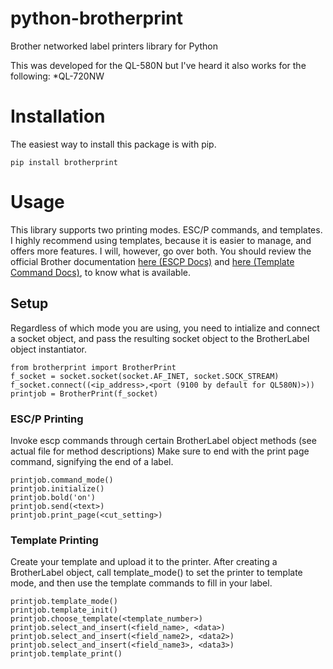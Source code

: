 python-brotherprint
===================

Brother networked label printers library for Python

This was developed for the QL-580N but I've heard it also works for the following:
*QL-720NW

Installation
============

The easiest way to install this package is with pip.
    
    pip install brotherprint

Usage
=====

This library supports two printing modes. ESC/P commands, and templates. I highly recommend using templates, because it is easier to manage, and offers more features. I will, however, go over both.
You should review the official Brother documentation [here (ESCP Docs)](http://www.mediafire.com/?3wbanr34bsr18dw) and [here (Template Command Docs)](http://www.mediafire.com/?v798mue7i58ed66), to know what is available.

## Setup
Regardless of which mode you are using, you need to intialize and connect a socket object, and pass the resulting socket object to the BrotherLabel object instantiator.

    from brotherprint import BrotherPrint
    f_socket = socket.socket(socket.AF_INET, socket.SOCK_STREAM)
    f_socket.connect((<ip_address>,<port (9100 by default for QL580N)>))
    printjob = BrotherPrint(f_socket)

### ESC/P Printing
Invoke escp commands through certain BrotherLabel object methods (see actual file for method descriptions)
Make sure to end with the print page command, signifying the end of a label.

    printjob.command_mode()
    printjob.initialize()
    printjob.bold('on')
    printjob.send(<text>)
    printjob.print_page(<cut_setting>)

### Template Printing
Create your template and upload it to the printer. After creating a BrotherLabel object, call template_mode() to set the printer to template mode, and then use the template commands to fill in your label.

    printjob.template_mode()
    printjob.template_init()
    printjob.choose_template(<template_number>)
    printjob.select_and_insert(<field_name>, <data>)
    printjob.select_and_insert(<field_name2>, <data2>)
    printjob.select_and_insert(<field_name3>, <data3>)
    printjob.template_print()

